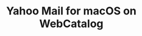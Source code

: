 ---
name: Yahoo Mail
category: Productivity
mailtoHandler: 'https://compose.mail.yahoo.com/?To=%s'
title: Yahoo Mail for macOS on WebCatalog
key: yahoo-mail
fullUrl: 'https://mail.yahoo.com'
hostname: mail.yahoo.com

---